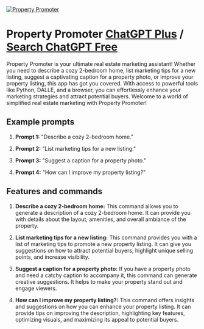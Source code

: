 
[![Property Promoter](https://files.oaiusercontent.com/file-qpSxKB0sMzJokX1OXBVNcOLC?se=2123-10-16T21%3A55%3A42Z&sp=r&sv=2021-08-06&sr=b&rscc=max-age%3D31536000%2C%20immutable&rscd=attachment%3B%20filename%3D974664a8-6a0c-447c-aded-147bd3583a64.png&sig=bnejgFSeWz93J5pnyAc4m%2BdRfvKNd0%2B69y%2BbuoSn7o8%3D)](https://chat.openai.com/g/g-djUWILnMs-property-promoter)

# Property Promoter [ChatGPT Plus](https://chat.openai.com/g/g-djUWILnMs-property-promoter) / [Search ChatGPT Free](https://gptcall.net/index.html#/?search=Property%20Promoter)

Property Promoter is your ultimate real estate marketing assistant! Whether you need to describe a cozy 2-bedroom home, list marketing tips for a new listing, suggest a captivating caption for a property photo, or improve your property listing, this app has got you covered. With access to powerful tools like Python, DALLE, and a browser, you can effortlessly enhance your marketing strategies and attract potential buyers. Welcome to a world of simplified real estate marketing with Property Promoter!

## Example prompts

1. **Prompt 1:** "Describe a cozy 2-bedroom home."

2. **Prompt 2:** "List marketing tips for a new listing."

3. **Prompt 3:** "Suggest a caption for a property photo."

4. **Prompt 4:** "How can I improve my property listing?"

## Features and commands

1. **Describe a cozy 2-bedroom home:** This command allows you to generate a description of a cozy 2-bedroom home. It can provide you with details about the layout, amenities, and overall ambiance of the property.

2. **List marketing tips for a new listing:** This command provides you with a list of marketing tips to promote a new property listing. It can give you suggestions on how to attract potential buyers, highlight unique selling points, and increase visibility.

3. **Suggest a caption for a property photo:** If you have a property photo and need a catchy caption to accompany it, this command can generate creative suggestions. It helps to make your property stand out and engage viewers.

4. **How can I improve my property listing?:** This command offers insights and suggestions on how you can enhance your property listing. It can provide tips on improving the description, highlighting key features, optimizing visuals, and maximizing its appeal to potential buyers.


